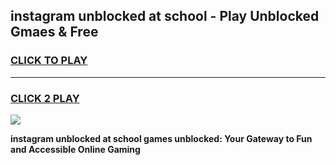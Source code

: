 
## instagram unblocked at school - Play Unblocked Gmaes & Free
<h3>
<a href="https://news.freeplayer.one?title=instagram_unblocked_at_school&ref=23F">CLICK TO PLAY</a></h3>
<hr>

<h3>
<a href="https://news.freeplayer.one?title=instagram_unblocked_at_school&ref=23F">CLICK 2 PLAY</a>
  
</h3>

<a href="https://news.freeplayer.one?title=instagram_unblocked_at_school&ref=23F/"><img src="https://clearcache.store/games.png"></a>


**instagram unblocked at school games unblocked: Your Gateway to Fun and Accessible Online Gaming**
